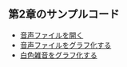 
## 第2章のサンプルコード

* [音声ファイルを開く](sample_code_c2_1.py)
* [音声ファイルをグラフ化する](sample_code_c2_2.py)
* [白色雑音をグラフ化する](sample_code_c2_3.py)
